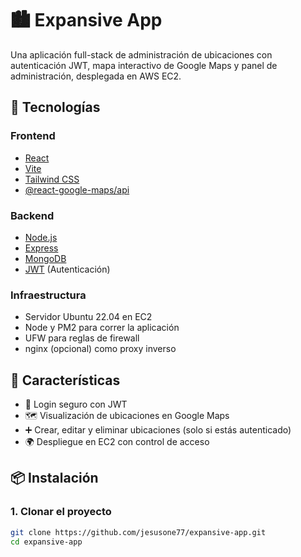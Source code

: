 # 🏙️ Expansive App

Una aplicación full-stack de administración de ubicaciones con autenticación JWT, mapa interactivo de Google Maps y panel de administración, desplegada en AWS EC2.

## 🔧 Tecnologías

### Frontend
- [React](https://reactjs.org/)
- [Vite](https://vitejs.dev/)
- [Tailwind CSS](https://tailwindcss.com/)
- [@react-google-maps/api](https://github.com/JustFly1984/react-google-maps-api)

### Backend
- [Node.js](https://nodejs.org/)
- [Express](https://expressjs.com/)
- [MongoDB](https://www.mongodb.com/)
- [JWT](https://jwt.io/) (Autenticación)

### Infraestructura
- Servidor Ubuntu 22.04 en EC2
- Node y PM2 para correr la aplicación
- UFW para reglas de firewall
- nginx (opcional) como proxy inverso

## 🚀 Características

- 🔐 Login seguro con JWT
- 🗺️ Visualización de ubicaciones en Google Maps
- ➕ Crear, editar y eliminar ubicaciones (solo si estás autenticado)
- 🌍 Despliegue en EC2 con control de acceso

## 📦 Instalación

### 1. Clonar el proyecto

```bash
git clone https://github.com/jesusone77/expansive-app.git
cd expansive-app
